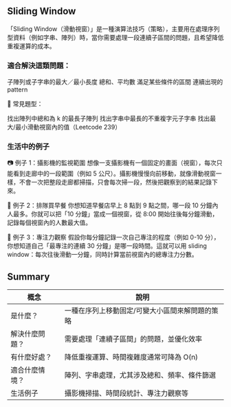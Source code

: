 ## Sliding Window
「Sliding Window（滑動視窗）」是一種演算法技巧（策略），主要用在處理序列型資料（例如字串、陣列）時，當你需要處理一段連續子區間的問題，且希望降低重複運算的成本。

### 適合解決這類問題：
子陣列或子字串的最大／最小長度
總和、平均數
滿足某些條件的區間
連續出現的 pattern

📌 常見題型：

找出陣列中總和為 k 的最長子陣列
找出字串中最長的不重複字元子字串
找出最大/最小滑動視窗內的值（Leetcode 239）


### 生活中的例子

📷 例子 1：攝影機的監視範圍
想像一支攝影機有一個固定的畫面（視窗），每次只能看到走廊中的一段範圍（例如 5 公尺）。攝影機慢慢向前移動，就像滑動視窗一樣，不會一次把整段走廊都掃描，只會每次掃一段，然後把觀察到的結果記錄下來。

🍞 例子 2：排隊買早餐
你想知道早餐店早上 8 點到 9 點之間，哪一段 10 分鐘內人最多。你就可以把「10 分鐘」當成一個視窗，從 8:00 開始往後每分鐘滑動，記錄每個視窗內的人數最大值。

🧠 例子 3：專注力觀察
假設你每分鐘記錄一次自己專注的程度（例如 0-10 分），你想知道自己「最專注的連續 30 分鐘」是哪一段時間。這就可以用 sliding window：每次往後滑動一分鐘，同時計算當前視窗內的總專注力分數。


## Summary

| 概念      | 說明                       |
| ------- | ------------------------ |
| 是什麼？    | 一種在序列上移動固定/可變大小區間來解問題的策略 |
| 解決什麼問題？ | 需要處理「連續子區間」的問題，並優化效率     |
| 有什麼好處？  | 降低重複運算、時間複雜度通常可降為 O(n)   |
| 適合什麼情境？ | 陣列、字串處理，尤其涉及總和、頻率、條件篩選   |
| 生活例子    | 攝影機掃描、時間段統計、專注力觀察等       |
